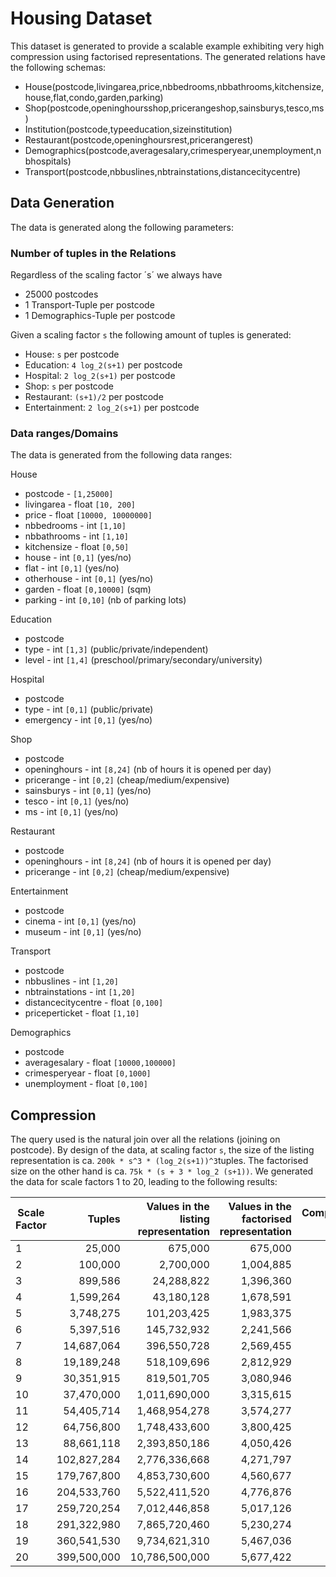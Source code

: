 # Housing Dataset

This dataset is generated to provide a scalable example exhibiting very high compression using factorised representations. The generated relations have the following schemas:

* House(postcode,livingarea,price,nbbedrooms,nbbathrooms,kitchensize,house,flat,condo,garden,parking)
* Shop(postcode,openinghoursshop,pricerangeshop,sainsburys,tesco,ms)
* Institution(postcode,typeeducation,sizeinstitution)
* Restaurant(postcode,openinghoursrest,pricerangerest)
* Demographics(postcode,averagesalary,crimesperyear,unemployment,nbhospitals)
* Transport(postcode,nbbuslines,nbtrainstations,distancecitycentre)

## Data Generation

The data is generated along the following parameters:

### Number of tuples in the Relations

Regardless of the scaling factor ´s´ we always have
* 25000 postcodes
* 1 Transport-Tuple per postcode
* 1 Demographics-Tuple per postcode

Given a scaling factor `s` the following amount of tuples is generated:
* House: `s` per postcode
* Education: `4 log_2(s+1)` per postcode
* Hospital: `2 log_2(s+1)` per postcode
* Shop: `s` per postcode
* Restaurant: `(s+1)/2` per postcode
* Entertainment: `2 log_2(s+1)` per postcode

### Data ranges/Domains

The data is generated from the following data ranges:

House
* postcode - `[1,25000]`
* livingarea - float `[10, 200]`
* price - float `[10000, 10000000]`
* nbbedrooms - int `[1,10]`
* nbbathrooms - int `[1,10]`
* kitchensize - float `[0,50]`
* house - int `[0,1]` (yes/no)
* flat - int `[0,1]` (yes/no)
* otherhouse - int `[0,1]` (yes/no)
* garden - float `[0,10000]` (sqm)
* parking - int `[0,10]` (nb of parking lots)


Education
* postcode
* type - int `[1,3]` (public/private/independent)
* level - int `[1,4]` (preschool/primary/secondary/university)


Hospital
* postcode
* type - int `[0,1]` (public/private)
* emergency - int `[0,1]` (yes/no)


Shop
* postcode
* openinghours - int `[8,24]` (nb of hours it is opened per day)
* pricerange - int `[0,2]` (cheap/medium/expensive)
* sainsburys - int `[0,1]` (yes/no)
* tesco - int `[0,1]` (yes/no)
* ms - int `[0,1]` (yes/no)


Restaurant
* postcode
* openinghours - int `[8,24]` (nb of hours it is opened per day)
* pricerange - int `[0,2]` (cheap/medium/expensive)



Entertainment
* postcode
* cinema - int `[0,1]` (yes/no)
* museum - int `[0,1]` (yes/no)


Transport
* postcode
* nbbuslines - int `[1,20]`
* nbtrainstations - int `[1,20]`
* distancecitycentre - float `[0,100]`
* priceperticket - float `[1,10]`


Demographics
* postcode
* averagesalary - float `[10000,100000]`
* crimesperyear - float `[0,1000]`
* unemployment - float `[0,100]`

## Compression

The query used is the natural join over all the relations (joining on postcode). By design of the data, at scaling factor `s`, the size of the listing representation is ca. `200k * s^3 * (log_2(s+1))^3`tuples. The factorised size on the other hand is ca. `75k * (s + 3 * log_2 (s+1))`. We generated the data for scale factors 1 to 20, leading to the following results:

Scale Factor | Tuples | Values in the listing representation | Values in the factorised representation| Compression Factor
-------------|-------:|-------------------------------------:|---------------------------------------:|------------------:
1  | 25,000      | 675,000        | 675,000   | 1.00
2  | 100,000     | 2,700,000      | 1,004,885 | 2.69
3  | 899,586     | 24,288,822     | 1,396,360 | 17.39
4  | 1,599,264   | 43,180,128     | 1,678,591 | 25.72
5  | 3,748,275   | 101,203,425    | 1,983,375 | 51.03
6  | 5,397,516   | 145,732,932    | 2,241,566 | 65.01
7  | 14,687,064  | 396,550,728    | 2,569,455 | 154.33
8  | 19,189,248  | 518,109,696    | 2,812,929 | 184.19
9  | 30,351,915  | 819,501,705    | 3,080,946 | 265.99
10 | 37,470,000  | 1,011,690,000  | 3,315,615 | 305.13
11 | 54,405,714  | 1,468,954,278  | 3,574,277 | 410.98
12 | 64,756,800  | 1,748,433,600  | 3,800,425 | 460.06
13 | 88,661,118  | 2,393,850,186  | 4,050,426 | 591.01
14 | 102,827,284 | 2,776,336,668  | 4,271,797 | 649.92
15 | 179,767,800 | 4,853,730,600  | 4,560,677 | 1064.26
16 | 204,533,760 | 5,522,411,520  | 4,776,876 | 1156.07
17 | 259,720,254 | 7,012,446,858  | 5,017,126 | 1397.70
18 | 291,322,980 | 7,865,720,460  | 5,230,274 | 1503.88
19 | 360,541,530 | 9,734,621,310  | 5,467,036 | 1780.60
20 | 399,500,000 | 10,786,500,000 | 5,677,422 | 1899.89
